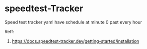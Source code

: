 # speedtest-Tracker
Speed test tracker yaml have schedule at minute 0 past every hour 




Reff:
1. https://docs.speedtest-tracker.dev/getting-started/installation
